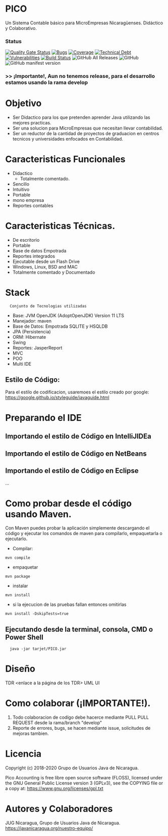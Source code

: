 # PICO
Un Sistema Contable básico para MicroEmpresas Nicaragüenses. Didáctico y Colaborativo.
### Status
[![Quality Gate Status](https://sonarcloud.io/api/project_badges/measure?project=jugnicaragua_PICO&metric=alert_status)](https://sonarcloud.io/dashboard?id=jugnicaragua_PICO)
[![Bugs](https://sonarcloud.io/api/project_badges/measure?project=jugnicaragua_PICO&metric=bugs)](https://sonarcloud.io/dashboard?id=jugnicaragua_PICO)
[![Coverage](https://sonarcloud.io/api/project_badges/measure?project=jugnicaragua_PICO&metric=coverage)](https://sonarcloud.io/dashboard?id=jugnicaragua_PICO)
[![Technical Debt](https://sonarcloud.io/api/project_badges/measure?project=jugnicaragua_PICO&metric=sqale_index)](https://sonarcloud.io/dashboard?id=jugnicaragua_PICO)
[![Vulnerabilities](https://sonarcloud.io/api/project_badges/measure?project=jugnicaragua_PICO&metric=vulnerabilities)](https://sonarcloud.io/dashboard?id=jugnicaragua_PICO)
[![Build Status](https://travis-ci.org/jug-ni/PICO.svg?branch=master)](https://travis-ci.org/jug-ni/PICO)
![GitHub All Releases](https://img.shields.io/github/downloads/jugnicaragua/subtiava/total?label=Descargas&style=plastic)
![GitHub](https://img.shields.io/github/license/jugnicaragua/pico)
![GitHub manifest version](https://img.shields.io/github/manifest-json/v/jugnicaragua/pico)


### >> ¡Importante!, Aun no tenemos release, para el desarrollo estamos usando la rama develop


# Objetivo
* Ser Didactico para los que pretenden aprender Java utilizando las mejores practicas.
* Ser una solucion para MicroEmpresas que necesitan llevar contabilidad.
* Ser un reductor de la cantidad de proyectos de graduacion en centros tecnicos y universidades enfocados en Contabilidad.

# Caracteristicas Funcionales
* Didactico
  - Totalmente comentado.
* Sencillo
* Intuitivo
* Portable
* mono empresa
* Reportes contables

# Caracteristicas Técnicas.
* De escritorio
* Portable
* Base de datos Empotrada
* Reportes integrados
* Ejecutable desde un Flash Drive
* Windows, Linux, BSD and MAC
* Totalmente comentado y Documentado


# Stack
```
  Conjunto de Tecnologias utilizadas
```
* Base: JVM OpenJDK (AdoptOpenJDK) Version 11 LTS
* Manejador: maven
* Base de Datos: Empotrada SQLITE  y HSQLDB
* JPA (Persistencia)
* ORM: Hibernate
* Swing
* Reportes: JasperReport
* MVC 
* POO
* Multi IDE

## Estilo de Código:
Para el estilo de codificacion, usaremoes el estilo creado por google: 
https://google.github.io/styleguide/javaguide.html


# Preparando  el IDE
## Importando el estilo de Código en IntelliJIDEa
## Importando el estilo de Código en NetBeans
## Importando el estilo de Código en Eclipse


...

# Como probar desde el código usando Maven. 
Con Maven puedes probar la aplicación simplemente descargando el código y ejecutar los comandos de maven para compilarlo, empaquetarla o ejecutarlo. 
- Compilar:
```
mvn compile
```

- empaquetar
```
mvn package 
```

- instalar
```
mvn install
```

- si la ejecucion de las pruebas fallan entonces omitirlas
```
mvn install -DskipTests=true 
```
## Ejecutando desde la terminal, consola, CMD o Power Shell
```shell
  java -jar tarjet/PICO.jar
```

# Diseño
  TDR <enlace a la página de los TDR>
  UML <Enlace a los diagramas de Caso de USO>
  UI <enlace a las interfaces>

# Como colaborar (¡IMPORTANTE!).
1) Todo colaboracion de codígo debe hacerce mediante PULL PULL REQUEST desde la rama/branch "develop"
2) Reporte de errores, bugs, se hacen mediante issue, solicitudes de mejoras tambien. 



# Licencia
Copyright (c) 2018-2020 Grupo de Usuarios Java de Nicaragua.

Pico Accounting is free libre open source software (FLOSS), licensed under the GNU General Public License version 3 (GPLv3), see the COPYING file or a copy at: https://www.gnu.org/licenses/gpl.txt


# Autores y Colaboradores
JUG Nicaragua, Grupo de Usuarios Java de Nicaragua.
https://javanicaragua.org/nuestro-equipo/

